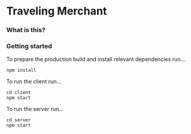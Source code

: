 # Traveling Merchant
### What is this?
### Getting started
To prepare the production build and install relevant dependencies run...
```
npm install
```
To run the client run...
```
cd client
npm start
```
To run the server run...
```
cd server
npm start
```
